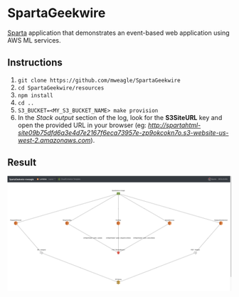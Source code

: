 # SpartaGeekwire
[Sparta](https://github.com/mweagle/Sparta) application that demonstrates an event-based web application using AWS ML services.

## Instructions

1. `git clone https://github.com/mweagle/SpartaGeekwire`
1. `cd SpartaGeekwire/resources`
1. `npm install`
1. `cd ..`
1. `S3_BUCKET=<MY_S3_BUCKET_NAME> make provision`
1. In the _Stack output_ section of the log, look for the **S3SiteURL** key and open the provided URL in your browser (eg: _http://spartahtml-site09b75dfd6a3e4d7e2167f6eca73957e-zp9okcokn7o.s3-website-us-west-2.amazonaws.com_).

## Result

<div align="center"><img src="https://raw.githubusercontent.com/mweagle/SpartaGeekwire/master/site/describe.png" />
</div>

